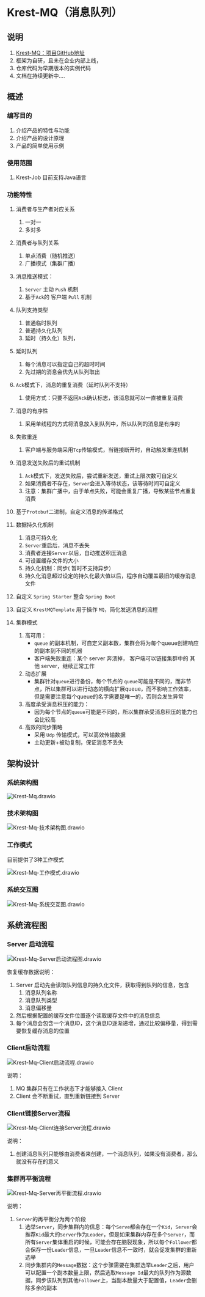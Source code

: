 # Krest-MQ（消息队列）

## 说明

1. [Krest-MQ：项目GitHub地址](https://github.com/krest32/krest-mq)
2. 框架为自研，且未在企业内部上线，
3. 仓库代码为早期版本的实例代码
4. 文档在持续更新中....

## 概述

### 编写目的

1. 介绍产品的特性与功能
2. 介绍产品的设计原理
3. 产品的简单使用示例

### 使用范围

1. Krest-Job 目前支持Java语言

### 功能特性

1. 消费者与生产者对应关系
   1. 一对一
   2. 多对多
2. 消费者与队列关系
   1. 单点消费（随机推送）
   2. 广播模式（集群广播）
3. 消息推送模式：
   1. `Server` 主动 `Push` 机制
   2. 基于`Ack`的 客户端 `Pull` 机制
4. 队列支持类型
   1. 普通临时队列
   2. 普通持久化队列
   3. 延时（持久化）队列，
5. 延时队列
   1. 每个消息可以指定自己的超时时间
   2. 先过期的消息会优先从队列取出
6. `Ack`模式下，消息的重复消费（延时队列不支持）
   1. 使用方式：只要不返回`Ack`确认标志，该消息就可以一直被重复消费

7. 消息的有序性
   1. 采用单线程的方式将消息放入到队列中，所以队列的消息是有序的

8. 失败重连
   1. 客户端与服务端采用`Tcp`传输模式，当链接断开时，自动触发重连机制

9. 消息发送失败后的重试机制
   1. `Ack`模式下，发送失败后，尝试重新发送，重试上限次数可自定义
   2. 如果消费者不存在，`Server`会进入等待状态，该等待时间可自定义
   3. 注意：集群广播中，由于单点失败，可能会重复广播，导致某些节点重复消费
10. 基于`Protobuf`二进制，自定义消息的传递格式
11. 数据持久化机制
    1. 消息可持久化
    2. `Server`重启后，消息不丢失
    3. 消费者连接`Server`以后，自动推送积压消息
    4. 可设置缓存文件的大小
    5. 持久化机制：同步( 暂时不支持异步）
    6. 持久化消息超过设定的持久化最大值以后，程序自动覆盖最旧的缓存消息文件
12. 自定义 `Spring Starter` 整合 `Spring Boot`
13. 自定义 `KrestMQTemplate` 用于操作 `MQ`，简化发送消息的流程
14. 集群模式
    1. 高可用：
       + `queue` 的副本机制，可自定义副本数，集群会将为每个queue创建响应的副本到不同的机器
       + 客户端失败重连：某个 server 奔溃掉， 客户端可以链接集群中的 其他 server，继续正常工作
    2. 动态扩展
       + 集群针对`queue`进行备份，每个节点的 `queue`可能是不同的，而非节点，所以集群可以进行动态的横向扩展queue，而不影响工作效率，但是需要注意每个queue的名字需要是唯一的，否则会发生异常
    3. 高度承受消息积压的能力：
       + 因为每个节点的`queue`可能是不同的，所以集群承受消息积压的能力也会比较高
    4. 高效的同步策略
       + 采用 `Udp` 传输模式，可以高效传输数据
       + 主动更新+被动复制，保证消息不丢失



## 架构设计

### 系统架构图

![Krest-Mq.drawio](img/Krest-Mq.drawio.png)

### 技术架构图

![Krest-Mq-技术架构图.drawio](img/Krest-Mq-技术架构图.drawio.png)

### 工作模式

目前提供了3种工作模式

![Krest-Mq-工作模式.drawio](img/Krest-Mq-工作模式.drawio.png)

### 系统交互图

![Krest-Mq-系统交互图.drawio](img/Krest-Mq-系统交互图.drawio.png)



## 系统流程图

### Server 启动流程

![Krest-Mq-Server启动流程图.drawio](img/Krest-Mq-Server启动流程图.drawio.png)

恢复缓存数据说明：

1. Server 启动先会读取队列信息的持久化文件，获取得到队列的信息，包含
   1. 消息队列名称
   2. 消息队列类型
   3. 消息偏移量
2. 然后根据配置的缓存文件位置逐个读取缓存文件中的消息信息
3. 每个消息会包含一个消息ID，这个消息ID逐渐递增，通过比较偏移量，得到需要恢复缓存消息的位置

### Client启动流程

![Krest-Mq-Client启动流程.drawio](img/Krest-Mq-Client启动流程.drawio-166174761822914.png)

说明：

1. MQ 集群只有在工作状态下才能够接入 Client
2. Client 会不断重试，直到重新链接到 Server

### Client链接Server流程

![Krest-Mq-Client连接Server流程.drawio](img/Krest-Mq-Client连接Server流程.drawio.png)

说明：

1. 创建消息队列只能够由消费者来创建，一个消息队列，如果没有消费者，那么就没有存在的意义





### 集群再平衡流程

![Krest-Mq-Server再平衡流程.drawio](img/Krest-Mq-Server再平衡流程.drawio.png)

说明：

1. `Server`的再平衡分为两个阶段
   1. 选举`Server`，同步集群内的信息：每个`Serve`都会存在一个`Kid`，`Server`会推荐`Kid`最大的`Server`作为`Leader`，但是如果集群内存在多个`Server`，而所有`Server`集体重启的时候，可能会存在脑裂现象，所以每个`Follower`都会保存一份`Leader`信息，一旦`Leader`信息不一致时，就会促发集群的重新选举
   2. 同步集群内的`Message`数据：这个步骤需要在集群选举`Leader`之后，用户可以配置一个副本数量上限，然后选取`Message Id`最大的队列作为源数据，同步该队列到其他`Follower`上，当副本数量大于配置值，`Leader`会删除多余的副本

